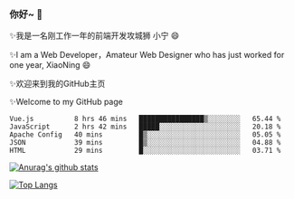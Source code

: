 ### 你好~  👋

✨我是一名刚工作一年的前端开发攻城狮 小宁 😄

✨I am a Web Developer，Amateur Web Designer who has just worked for one year, XiaoNing 😄

✨欢迎来到我的GitHub主页

✨Welcome to my GitHub page
<!--
**7148505/7148505** is a ✨ _special_ ✨ repository because its `README.md` (this file) appears on your GitHub profile.

Here are some ideas to get you started:

- 🔭 I’m currently working on ...
- 🌱 I’m currently learning ...
- 👯 I’m looking to collaborate on ...
- 🤔 I’m looking for help with ...
- 💬 Ask me about ...
- 📫 How to reach me: ...
- 😄 Pronouns: ...
- ⚡ Fun fact: ...
-->

<!--START_SECTION:waka-->
```text
Vue.js          8 hrs 46 mins   ████████████████▒░░░░░░░░   65.44 % 
JavaScript      2 hrs 42 mins   █████░░░░░░░░░░░░░░░░░░░░   20.18 % 
Apache Config   40 mins         █▒░░░░░░░░░░░░░░░░░░░░░░░   05.05 % 
JSON            39 mins         █▒░░░░░░░░░░░░░░░░░░░░░░░   04.88 % 
HTML            29 mins         █░░░░░░░░░░░░░░░░░░░░░░░░   03.71 % 
```
<!--END_SECTION:waka-->

[![Anurag's github stats](https://github-readme-stats.vercel.app/api?username=littleCareless)](https://github.com/anuraghazra/github-readme-stats)

[![Top Langs](https://github-readme-stats.vercel.app/api/top-langs/?username=littleCareless&layout=compact)](https://github.com/anuraghazra/github-readme-stats)
